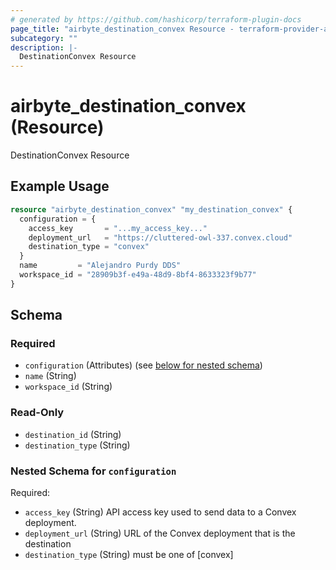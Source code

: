 ```yaml
---
# generated by https://github.com/hashicorp/terraform-plugin-docs
page_title: "airbyte_destination_convex Resource - terraform-provider-airbyte"
subcategory: ""
description: |-
  DestinationConvex Resource
---
```


# airbyte_destination_convex (Resource)

DestinationConvex Resource

## Example Usage

```terraform
resource "airbyte_destination_convex" "my_destination_convex" {
  configuration = {
    access_key       = "...my_access_key..."
    deployment_url   = "https://cluttered-owl-337.convex.cloud"
    destination_type = "convex"
  }
  name         = "Alejandro Purdy DDS"
  workspace_id = "28909b3f-e49a-48d9-8bf4-8633323f9b77"
}
```

<!-- schema generated by tfplugindocs -->
## Schema

### Required

- `configuration` (Attributes) (see [below for nested schema](#nestedatt--configuration))
- `name` (String)
- `workspace_id` (String)

### Read-Only

- `destination_id` (String)
- `destination_type` (String)

<a id="nestedatt--configuration"></a>
### Nested Schema for `configuration`

Required:

- `access_key` (String) API access key used to send data to a Convex deployment.
- `deployment_url` (String) URL of the Convex deployment that is the destination
- `destination_type` (String) must be one of [convex]


